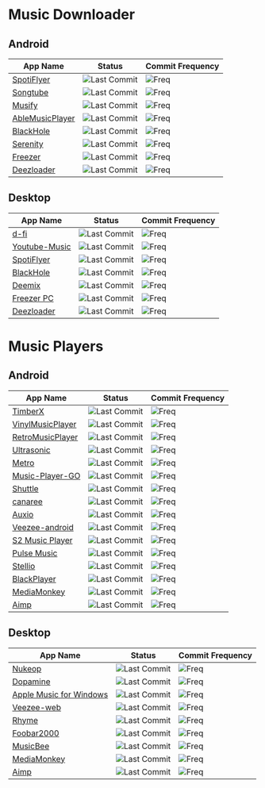 # Music Downloader
## Android

| App Name | Status | Commit Frequency |
| - | - | - |
| [SpotiFlyer](https://github.com/Shabinder/SpotiFlyer) | ![Last Commit](https://img.shields.io/github/last-commit/Shabinder/SpotiFlyer) | ![Freq](https://img.shields.io/github/commit-activity/m/Shabinder/SpotiFlyer) |
| [Songtube](https://github.com/SongTube/SongTube-App) | ![Last Commit](https://img.shields.io/github/last-commit/SongTube/SongTube-App) | ![Freq](https://img.shields.io/github/commit-activity/m/SongTube/SongTube-App) |
| [Musify](https://github.com/Harsh-23/Musify) | ![Last Commit](https://img.shields.io/github/last-commit/Harsh-23/Musify) | ![Freq](https://img.shields.io/github/commit-activity/m/Harsh-23/Musify) |
| [AbleMusicPlayer](https://github.com/uditkarode/AbleMusicPlayer) | ![Last Commit](https://img.shields.io/github/last-commit/uditkarode/AbleMusicPlayer) | ![Freq](https://img.shields.io/github/commit-activity/m/uditkarode/AbleMusicPlayer) |
| [BlackHole](https://github.com/Sangwan5688/BlackHole) | ![Last Commit](https://img.shields.io/github/last-commit/Sangwan5688/BlackHole) | ![Freq](https://img.shields.io/github/commit-activity/m/Sangwan5688/BlackHole) |
| [Serenity](https://github.com/YajanaRao/Serenity) | ![Last Commit](https://img.shields.io/github/last-commit/YajanaRao/Serenity) | ![Freq](https://img.shields.io/github/commit-activity/m/YajanaRao/Serenity) |
| [Freezer](https://t.me/freezerandroid) |  ![Last Commit](https://img.shields.io/badge/Source-Repo%20Dead-lightgrey) | ![Freq](https://img.shields.io/badge/Source-Repo%20Dead-lightgrey) |
| [Deezloader](https://www.deezloader.app/) |  ![Last Commit](https://img.shields.io/badge/Source-Repo%20Dead-lightgrey) | ![Freq](https://img.shields.io/badge/Source-Repo%20Dead-lightgrey) |

## Desktop

| App Name | Status | Commit Frequency |
| - | - | - |
| [d-fi](https://github.com/d-fi/releases) | ![Last Commit](https://img.shields.io/github/last-commit/d-fi/releases) | ![Freq](https://img.shields.io/github/commit-activity/m/d-fi/releases) |
| [Youtube-Music](https://github.com/th-ch/youtube-music) | ![Last Commit](https://img.shields.io/github/last-commit/th-ch/youtube-music) | ![Freq](https://img.shields.io/github/commit-activity/m/th-ch/youtube-music) |
| [SpotiFlyer](https://github.com/Shabinder/SpotiFlyer) | ![Last Commit](https://img.shields.io/github/last-commit/Shabinder/SpotiFlyer) | ![Freq](https://img.shields.io/github/commit-activity/m/Shabinder/SpotiFlyer) |
| [BlackHole](https://github.com/Sangwan5688/BlackHole) | ![Last Commit](https://img.shields.io/github/last-commit/Sangwan5688/BlackHole) | ![Freq](https://img.shields.io/github/commit-activity/m/Sangwan5688/BlackHole) |
| [Deemix](https://deemix.app/) | ![Last Commit](https://img.shields.io/github/last-commit/mercode-org/deezloader-mer) | ![Freq](https://img.shields.io/github/commit-activity/m/mercode-org/deezloader-mer) |
| [Freezer PC](https://t.me/freezerpc) | ![Last Commit](https://img.shields.io/badge/Source-Repo%20Dead-lightgrey) | ![Freq](https://img.shields.io/badge/Source-Repo%20Dead-lightgrey) |
| [Deezloader](https://www.deezloader.app/) | ![Last Commit](https://img.shields.io/badge/Source-Repo%20Dead-lightgrey) | ![Freq](https://img.shields.io/badge/Source-Repo%20Dead-lightgrey) |

# Music Players
## Android

| App Name | Status | Commit Frequency |
| - | - | - |
| [TimberX](https://github.com/naman14/TimberX) | ![Last Commit](https://img.shields.io/github/last-commit/naman14/TimberX) | ![Freq](https://img.shields.io/github/commit-activity/m/naman14/TimberX) |
| [VinylMusicPlayer](https://github.com/AdrienPoupa/VinylMusicPlayer) | ![Last Commit](https://img.shields.io/github/last-commit/AdrienPoupa/VinylMusicPlayer) | ![Freq](https://img.shields.io/github/commit-activity/m/AdrienPoupa/VinylMusicPlayer) |
| [RetroMusicPlayer](https://github.com/RetroMusicPlayer/RetroMusicPlayer) | ![Last Commit](https://img.shields.io/github/last-commit/RetroMusicPlayer/RetroMusicPlayer) | ![Freq](https://img.shields.io/github/commit-activity/m/RetroMusicPlayer/RetroMusicPlayer) |
| [Ultrasonic](https://github.com/ultrasonic/ultrasonic) | ![Last Commit](https://img.shields.io/github/last-commit/ultrasonic/ultrasonic) | ![Freq](https://img.shields.io/github/commit-activity/m/ultrasonic/ultrasonic) |
| [Metro](https://github.com/MuntashirAkon/Metro) | ![Last Commit](https://img.shields.io/github/last-commit/MuntashirAkon/Metro) | ![Freq](https://img.shields.io/github/commit-activity/m/MuntashirAkon/Metro) |
| [Music-Player-GO](https://github.com/enricocid/Music-Player-GO) | ![Last Commit](https://img.shields.io/github/last-commit/enricocid/Music-Player-GO) | ![Freq](https://img.shields.io/github/commit-activity/m/enricocid/Music-Player-GO) |
| [Shuttle](https://github.com/timusus/Shuttle) | ![Last Commit](https://img.shields.io/github/last-commit/timusus/Shuttle) | ![Freq](https://img.shields.io/github/commit-activity/m/timusus/Shuttle) |
| [canaree](https://github.com/ologe/canaree-music-player) | ![Last Commit](https://img.shields.io/github/last-commit/ologe/canaree-music-player) | ![Freq](https://img.shields.io/github/commit-activity/m/ologe/canaree-music-player) |
| [Auxio](https://github.com/OxygenCobalt/Auxio) | ![Last Commit](https://img.shields.io/github/last-commit/OxygenCobalt/Auxio) | ![Freq](https://img.shields.io/github/commit-activity/m/OxygenCobalt/Auxio)
| [Veezee-android](https://github.com/veezee-music/veezee-android) | ![Last Commit](https://img.shields.io/github/last-commit/veezee-music/veezee-android) | ![Freq](https://img.shields.io/github/commit-activity/m/veezee-music/veezee-android) |
| [S2 Music Player](https://play.google.com/store/apps/details?id=com.simplecityapps.shuttle) | ![Last Commit](https://img.shields.io/badge/Source-Closed%20Source-blueviolet) | ![Freq](https://img.shields.io/badge/Source-Closed%20Source-blueviolet) |
| [Pulse Music](https://play.google.com/store/apps/details?id=com.hardcodecoder.pulse) | ![Last Commit](https://img.shields.io/badge/Source-Closed%20Source-blueviolet) | ![Freq](https://img.shields.io/badge/Source-Closed%20Source-blueviolet) |
| [Stellio](https://stellio.ru/en) | ![Last Commit](https://img.shields.io/badge/Source-Closed%20Source-blueviolet) | ![Freq](https://img.shields.io/badge/Source-Closed%20Source-blueviolet) |
| [BlackPlayer](https://play.google.com/store/apps/details?id=com.musicplayer.blackplayerfree) | ![Last Commit](https://img.shields.io/badge/Source-Closed%20Source-blueviolet) | ![Freq](https://img.shields.io/badge/Source-Closed%20Source-blueviolet) |
| [MediaMonkey](https://www.mediamonkey.com/) | ![Last Commit](https://img.shields.io/badge/Source-Closed%20Source-blueviolet) | ![Freq](https://img.shields.io/badge/Source-Closed%20Source-blueviolet) |
| [Aimp](https://www.aimp.ru/) | ![Last Commit](https://img.shields.io/badge/Source-Closed%20Source-blueviolet) | ![Freq](https://img.shields.io/badge/Source-Closed%20Source-blueviolet) |

## Desktop

| App Name | Status | Commit Frequency |
| - | - | - |
| [Nukeop](https://github.com/nukeop/nuclear) | ![Last Commit](https://img.shields.io/github/last-commit/nukeop/nuclear) | ![Freq](https://img.shields.io/github/commit-activity/m/nukeop/nuclear) |
| [Dopamine](https://github.com/digimezzo/dopamine-windows) | ![Last Commit](https://img.shields.io/github/last-commit/digimezzo/dopamine-windows) | ![Freq](https://img.shields.io/github/commit-activity/m/digimezzo/dopamine-windows) |
| [Apple Music for Windows](https://github.com/imxeno/apple-music-windows) | ![Last Commit](https://img.shields.io/github/last-commit/imxeno/apple-music-windows) | ![Freq](https://img.shields.io/github/commit-activity/m/imxeno/apple-music-windows) |
| [Veezee-web](https://github.com/veezee-music/veezee-web) | ![Last Commit](https://img.shields.io/github/last-commit/veezee-music/veezee-web) | ![Freq](https://img.shields.io/github/commit-activity/m/veezee-music/veezee-web) |
| [Rhyme](https://github.com/Rhyme-Player/Rhyme) | ![Last Commit](https://img.shields.io/github/last-commit/Rhyme-Player/Rhyme) | ![Freq](https://img.shields.io/github/commit-activity/m/Rhyme-Player/Rhyme) |
| [Foobar2000](https://www.foobar2000.org/) | ![Last Commit](https://img.shields.io/badge/Source-Closed%20Source-blueviolet) | ![Freq](https://img.shields.io/badge/Source-Closed%20Source-blueviolet) |
| [MusicBee](https://www.getmusicbee.com/) | ![Last Commit](https://img.shields.io/badge/Source-Closed%20Source-blueviolet) | ![Freq](https://img.shields.io/badge/Source-Closed%20Source-blueviolet) |
| [MediaMonkey](https://www.mediamonkey.com/) | ![Last Commit](https://img.shields.io/badge/Source-Closed%20Source-blueviolet) | ![Freq](https://img.shields.io/badge/Source-Closed%20Source-blueviolet) |
| [Aimp](https://www.aimp.ru/) | ![Last Commit](https://img.shields.io/badge/Source-Closed%20Source-blueviolet) | ![Freq](https://img.shields.io/badge/Source-Closed%20Source-blueviolet) |
